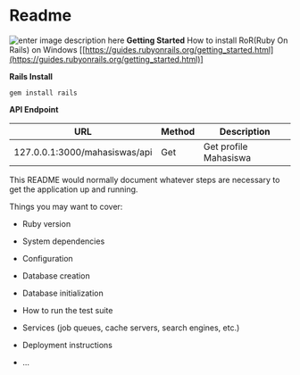 # Readme
![enter image description here](https://miro.medium.com/proxy/1*6h1kck2QmGaC89ERN_W3UA.jpeg)
**Getting Started**
How to install RoR(Ruby On Rails) on Windows [[https://guides.rubyonrails.org/getting_started.html](https://guides.rubyonrails.org/getting_started.html)]


**Rails Install**

    gem install rails

**API Endpoint**

| URL | Method | Description  |
|--|--|-- |
| 127.0.0.1:3000/mahasiswas/api | Get |  Get profile Mahasiswa |

This README would normally document whatever steps are necessary to get the application up and running.

Things you may want to cover:

-   Ruby version
    
-   System dependencies
    
-   Configuration
    
-   Database creation
    
-   Database initialization
    
-   How to run the test suite
    
-   Services (job queues, cache servers, search engines, etc.)
    
-   Deployment instructions
    
-   ...
